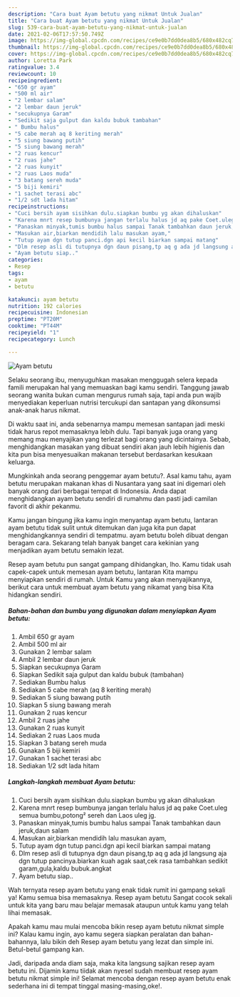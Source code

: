 ```yaml
---
description: "Cara buat Ayam betutu yang nikmat Untuk Jualan"
title: "Cara buat Ayam betutu yang nikmat Untuk Jualan"
slug: 539-cara-buat-ayam-betutu-yang-nikmat-untuk-jualan
date: 2021-02-06T17:57:50.749Z
image: https://img-global.cpcdn.com/recipes/ce9e0b7dd0dea8b5/680x482cq70/ayam-betutu-foto-resep-utama.jpg
thumbnail: https://img-global.cpcdn.com/recipes/ce9e0b7dd0dea8b5/680x482cq70/ayam-betutu-foto-resep-utama.jpg
cover: https://img-global.cpcdn.com/recipes/ce9e0b7dd0dea8b5/680x482cq70/ayam-betutu-foto-resep-utama.jpg
author: Loretta Park
ratingvalue: 3.4
reviewcount: 10
recipeingredient:
- "650 gr ayam"
- "500 ml air"
- "2 lembar salam"
- "2 lembar daun jeruk"
- "secukupnya Garam"
- "Sedikit saja gulput dan kaldu bubuk tambahan"
- " Bumbu halus"
- "5 cabe merah aq 8 keriting merah"
- "5 siung bawang putih"
- "5 siung bawang merah"
- "2 ruas kencur"
- "2 ruas jahe"
- "2 ruas kunyit"
- "2 ruas Laos muda"
- "3 batang sereh muda"
- "5 biji kemiri"
- "1 sachet terasi abc"
- "1/2 sdt lada hitam"
recipeinstructions:
- "Cuci bersih ayam sisihkan dulu.siapkan bumbu yg akan dihaluskan"
- "Karena mnrt resep bumbunya jangan terlalu halus jd aq pake Coet.uleg semua bumbu,potong² sereh dan Laos uleg jg."
- "Panaskan minyak,tumis bumbu halus sampai Tanak tambahkan daun jeruk,daun salam"
- "Masukan air,biarkan mendidih lalu masukan ayam,"
- "Tutup ayam dgn tutup panci.dgn api kecil biarkan sampai matang"
- "Dlm resep asli di tutupnya dgn daun pisang,tp aq g ada jd langsung aja dgn tutup pancinya.biarkan kuah agak saat,cek rasa tambahkan sedikit garam,gula,kaldu bubuk.angkat"
- "Ayam betutu siap.."
categories:
- Resep
tags:
- ayam
- betutu

katakunci: ayam betutu 
nutrition: 192 calories
recipecuisine: Indonesian
preptime: "PT20M"
cooktime: "PT44M"
recipeyield: "1"
recipecategory: Lunch

---
```



![Ayam betutu](https://img-global.cpcdn.com/recipes/ce9e0b7dd0dea8b5/680x482cq70/ayam-betutu-foto-resep-utama.jpg)

Selaku seorang ibu, menyuguhkan masakan menggugah selera kepada famili merupakan hal yang memuaskan bagi kamu sendiri. Tanggung jawab seorang  wanita bukan cuman mengurus rumah saja, tapi anda pun wajib menyediakan keperluan nutrisi tercukupi dan santapan yang dikonsumsi anak-anak harus nikmat.

Di waktu  saat ini, anda sebenarnya mampu memesan santapan jadi meski tidak harus repot memasaknya lebih dulu. Tapi banyak juga orang yang memang mau menyajikan yang terlezat bagi orang yang dicintainya. Sebab, menghidangkan masakan yang dibuat sendiri akan jauh lebih higienis dan kita pun bisa menyesuaikan makanan tersebut berdasarkan kesukaan keluarga. 



Mungkinkah anda seorang penggemar ayam betutu?. Asal kamu tahu, ayam betutu merupakan makanan khas di Nusantara yang saat ini digemari oleh banyak orang dari berbagai tempat di Indonesia. Anda dapat menghidangkan ayam betutu sendiri di rumahmu dan pasti jadi camilan favorit di akhir pekanmu.

Kamu jangan bingung jika kamu ingin menyantap ayam betutu, lantaran ayam betutu tidak sulit untuk ditemukan dan juga kita pun dapat menghidangkannya sendiri di tempatmu. ayam betutu boleh dibuat dengan beragam cara. Sekarang telah banyak banget cara kekinian yang menjadikan ayam betutu semakin lezat.

Resep ayam betutu pun sangat gampang dihidangkan, lho. Kamu tidak usah capek-capek untuk memesan ayam betutu, lantaran Kita mampu menyiapkan sendiri di rumah. Untuk Kamu yang akan menyajikannya, berikut cara untuk membuat ayam betutu yang nikamat yang bisa Kita hidangkan sendiri.

<!--inarticleads1-->

##### Bahan-bahan dan bumbu yang digunakan dalam menyiapkan Ayam betutu:

1. Ambil 650 gr ayam
1. Ambil 500 ml air
1. Gunakan 2 lembar salam
1. Ambil 2 lembar daun jeruk
1. Siapkan secukupnya Garam
1. Siapkan Sedikit saja gulput dan kaldu bubuk (tambahan)
1. Sediakan  Bumbu halus
1. Sediakan 5 cabe merah (aq 8 keriting merah)
1. Sediakan 5 siung bawang putih
1. Siapkan 5 siung bawang merah
1. Gunakan 2 ruas kencur
1. Ambil 2 ruas jahe
1. Gunakan 2 ruas kunyit
1. Sediakan 2 ruas Laos muda
1. Siapkan 3 batang sereh muda
1. Gunakan 5 biji kemiri
1. Gunakan 1 sachet terasi abc
1. Sediakan 1/2 sdt lada hitam




<!--inarticleads2-->

##### Langkah-langkah membuat Ayam betutu:

1. Cuci bersih ayam sisihkan dulu.siapkan bumbu yg akan dihaluskan
1. Karena mnrt resep bumbunya jangan terlalu halus jd aq pake Coet.uleg semua bumbu,potong² sereh dan Laos uleg jg.
1. Panaskan minyak,tumis bumbu halus sampai Tanak tambahkan daun jeruk,daun salam
1. Masukan air,biarkan mendidih lalu masukan ayam,
1. Tutup ayam dgn tutup panci.dgn api kecil biarkan sampai matang
1. Dlm resep asli di tutupnya dgn daun pisang,tp aq g ada jd langsung aja dgn tutup pancinya.biarkan kuah agak saat,cek rasa tambahkan sedikit garam,gula,kaldu bubuk.angkat
1. Ayam betutu siap..




Wah ternyata resep ayam betutu yang enak tidak rumit ini gampang sekali ya! Kamu semua bisa memasaknya. Resep ayam betutu Sangat cocok sekali untuk kita yang baru mau belajar memasak ataupun untuk kamu yang telah lihai memasak.

Apakah kamu mau mulai mencoba bikin resep ayam betutu nikmat simple ini? Kalau kamu ingin, ayo kamu segera siapkan peralatan dan bahan-bahannya, lalu bikin deh Resep ayam betutu yang lezat dan simple ini. Betul-betul gampang kan. 

Jadi, daripada anda diam saja, maka kita langsung sajikan resep ayam betutu ini. Dijamin kamu tiidak akan nyesel sudah membuat resep ayam betutu nikmat simple ini! Selamat mencoba dengan resep ayam betutu enak sederhana ini di tempat tinggal masing-masing,oke!.

